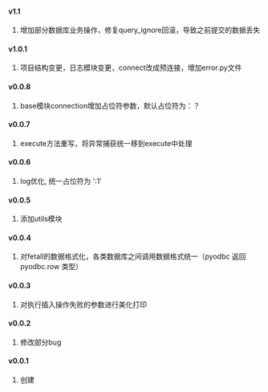 #### v1.1
1. 增加部分数据库业务操作，修复query_ignore回滚，导致之前提交的数据丢失

#### v1.0.1
1. 项目结构变更，日志模块变更，connect改成预连接，增加error.py文件

#### v0.0.8
1. base模块connection增加占位符参数，默认占位符为：？

#### v0.0.7
1. execute方法重写，将异常捕获统一移到execute中处理

#### v0.0.6
1. log优化, 统一占位符为 ':1'

#### v0.0.5
1. 添加utils模块

#### v0.0.4
1. 对fetall的数据格式化，各类数据库之间调用数据格式统一（pyodbc 返回pyodbc.row 类型）

#### v0.0.3
1. 对执行插入操作失败的参数进行美化打印

#### v0.0.2
1. 修改部分bug

#### v0.0.1
1. 创建
